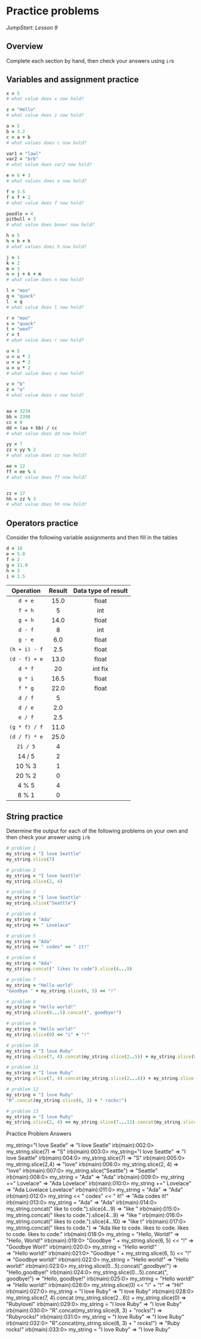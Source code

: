 # Practice problems

_JumpStart: Lesson 9_

## Overview

Complete each section by hand, then check your answers using `irb`

## Variables and assignment practice

```ruby
x = 5
# what value does x now hold?

z = "Hello"
# what value does z now hold?

a = 5
b = 3.2
c = a + b
# what values does c now hold?

var1 = "lawl"
var2 = "brb"
# what value does var2 now hold?

e = 6 + 3
# what values does e now hold?

f = 3.5
f = f + 2
# what value does f now hold?

poodle = 4
pitbull = 3
# what value does boxer now hold?

h = 5
h = h + h
# what values does h now hold?

j = 1
k = 2
m = 3
n = j + k + m
# what value does n now hold?

l = "moo"
q = "quack"
l  = q
# what value does l now hold?

r = "moo"
s = "quack"
t = "woof"
r = t
# what value does r now hold?

u = 5
u = u * 2
u = u * 2
u = u * 2
# what value does u now hold?

v = "b"
z = "a"
# what value does v now hold?


aa = 3234
bb = 2398
cc = 0
dd = (aa + bb) / cc
# what value does dd now hold?

yy = 7
zz = yy % 2
# what value does zz now hold?

ee = 12
ff = ee % 4
# what value does ff now hold?


zz = 17
hh = zz % 3
# what value does hh now hold?
```

## Operators practice

Consider the following variable assignments and then fill in the tables

```ruby
d = 10
e = 5.0
f = 2
g = 11.0
h = 3
i = 1.5
```

| Operation | Result | Data type of result |
| :---: | :---:| :---: |
| `d + e` |15.0 | float|
| `f + h` |5 | int|
| `g + h` | 14.0| float|
| `d - f` |8 |int |
| `g - e` | 6.0| float|
| `(h + i) - f` | 2.5|float |
| `(d - f) + e` | 13.0| float|
| `d * f` |20 | int fix| |
| `g * i` |16.5 | float| |
| `f * g` |22.0 | float| |
| `d / f` | 5| | int|
| `d / e` | 2.0| |float |
| `e / f` |2.5 | | float|
| `(g * f) / f` | 11.0| | float|
| `(d / f) * e` |25.0 | |float |
| `21 / 5` |4 | | intfixed|
| 14 / 5 |2 | |int |
| 10 % 3 | 1| |int |
| 20 % 2 |0 | | int|
| 4 % 5 | 4| | int|
| 8 % 1 |0 | | int|

## String practice

Determine the output for each of the following problems on your own and then check your answer using `irb`

```ruby
# problem 1
my_string = "I love Seattle"
my_string.slice(7)

# problem 2
my_string = "I love Seattle"
my_string.slice(2, 4)

# problem 3
my_string = "I love Seattle"
my_string.slice("Seattle")

# problem 4
my_string = "Ada"
my_string += " Lovelace"

# problem 5
my_string = "Ada"
my_string << " codes" << " it!"

# problem 6
my_string = "Ada"
my_string.concat(" likes to code").slice(4...9)

# problem 7
my_string = "Hello world"
"Goodbye " + my_string.slice(6, 5) << "!"

# problem 8
my_string = "Hello world!"
my_string.slice(0...5).concat(", goodbye!")

# problem 9
my_string = "Hello world!"
my_string.slice(0) << "i" + "!"

# problem 10
my_string = "I love Ruby"
my_string.slice(7, 4).concat(my_string.slice(2..5)) + my_string.slice(0)

# problem 11
my_string = "I love Ruby"
my_string.slice(7, 4).concat(my_string.slice(2...6)) + my_string.slice(0)

# problem 12
my_string = "I love Ruby"
"R".concat(my_string.slice(8, 3) + " rocks!")

# problem 13
my_string = "I love Ruby"
my_string.slice(2, 4) << my_string.slice(7...11).concat(my_string.slice(2...6))
```
Practice Problem Answers

 my_string="I love Seatle"
=> "I love Seatle"
irb(main):002:0> my_string.slice(7)
=> "S"
irb(main):003:0> my_string="I love Seattle"
=> "I love Seattle"
irb(main):004:0> my_string.slice(7)
=> "S"
irb(main):005:0> my_string.slice(2,4)
=> "love"
irb(main):006:0> my_string.slice(2, 4)
=> "love"
irb(main):007:0> my_string.slice("Seattle")
=> "Seattle"
irb(main):008:0> my_string = "Ada"
=> "Ada"
irb(main):009:0> my_string +=" Lovelace"
=> "Ada Lovelace"
irb(main):010:0> my_string +=" Lovelace"
=> "Ada Lovelace Lovelace"
irb(main):011:0> my_string = "Ada"
=> "Ada"
irb(main):012:0> my_string << " codes" << " it!"
=> "Ada codes it!"
irb(main):013:0> my_string = "Ada"
=> "Ada"
irb(main):014:0> my_string.concat(" like to code.").slice(4...9)
=> "like "
irb(main):015:0> my_string.concat(" likes to code.").slice(4...9)
=> "like "
irb(main):016:0> my_string.concat(" likes to code.").slice(4...10)
=> "like t"
irb(main):017:0> my_string.concat(" likes to code.")
=> "Ada like to code. likes to code. likes to code. likes to code."
irb(main):018:0> my_string = "Hello, World!" 
=> "Hello, World!"
irb(main):019:0> "Goodbye " + my_string.slice(6, 5) << "!"
=> "Goodbye  Worl!"
irb(main):020:0> my_string = "Hello world!"         
=> "Hello world!"
irb(main):021:0> "Goodbye " + my_string.slice(6, 5) << "!"
=> "Goodbye world!"
irb(main):022:0> my_string = "Hello world!"
=> "Hello world!"
irb(main):023:0> my_string.slice(0...5).concat(",goodbye!")
=> "Hello,goodbye!"
irb(main):024:0> my_string.slice(0...5).concat(", goodbye!")
=> "Hello, goodbye!"
irb(main):025:0> my_string = "Hello world!"
=> "Hello world!"
irb(main):026:0> my_string.slice(0) << "i" + "!"
=> "Hi!"
irb(main):027:0> my_string = "I love Ruby"
=> "I love Ruby"
irb(main):028:0> my_string.slice(7, 4).concat (my_string.slice(2...6)) + my_string.slice(0)
=> "RubyloveI"
irb(main):029:0> my_string = "I love Ruby"
=> "I love Ruby"
irb(main):030:0> "R".concat(my_string.slice(8, 3) + "rocks!")
=> "Rubyrocks!"
irb(main):031:0> my_string = "I love Ruby"           => "I love Ruby"
irb(main):032:0> "R".concat(my_string.slice(8, 3) + " rocks!")
=> "Ruby rocks!"
irb(main):033:0> my_string = "I love Ruby"           => "I love Ruby"